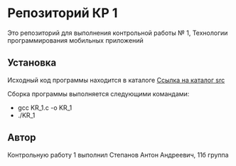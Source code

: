 # Репозиторий КР 1
Это репозиторий для выполнения контрольной работы № 1, Технологии программирования мобильных приложений
## Установка
Исходный код программы находится в каталоге [Ссылка на каталог src](https://github.com/An3step/TPMP_KR_1/tree/development/src)

Сборка программы выполняется следующими командами:
- gcc KR_1.c -o KR_1
- ./KR_1


## Автор
Контрольную работу 1 выполнил Степанов Антон Андреевич, 11б группа
